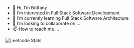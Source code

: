 - 👋 Hi, I’m Brittany
- 👀 I’m interested in Full Stack Software Development
- 🌱 I’m currently learning Full Stack Software Architecture
- 💞️ I’m looking to collaborate on ...
- 📫 How to reach me ...

<!---
TinninBrittany/TinninBrittany is a ✨ special ✨ repository because its `README.md` (this file) appears on your GitHub profile.
You can click the Preview link to take a look at your changes.
--->

![Leetcode Stats](https://leetcode.card.workers.dev/?username=btinnin&theme=wtf)
